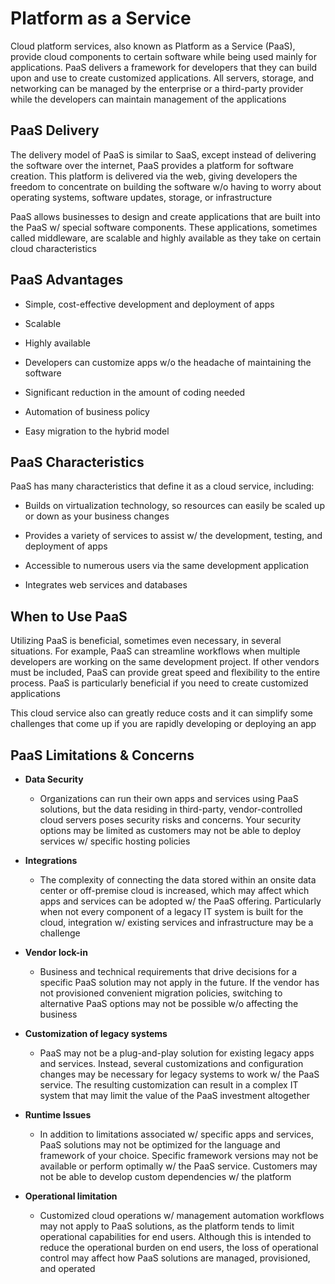 # Platform as a Service

Cloud platform services, also known as Platform as a Service (PaaS), provide cloud components to certain software while being used mainly for applications. PaaS delivers a framework for developers that they can build upon and use to create customized applications. All servers, storage, and networking can be managed by the enterprise or a third-party provider while the developers can maintain management of the applications

## PaaS Delivery

The delivery model of PaaS is similar to SaaS, except instead of delivering the software over the internet, PaaS provides a platform for software creation. This platform is delivered via the web, giving developers the freedom to concentrate on building the software w/o having to worry about operating systems, software updates, storage, or infrastructure

PaaS allows businesses to design and create applications that are built into the PaaS w/ special software components. These applications, sometimes called middleware, are scalable and highly available as they take on certain cloud characteristics

## PaaS Advantages

* Simple, cost-effective development and deployment of apps

* Scalable

* Highly available

* Developers can customize apps w/o the headache of maintaining the software

* Significant reduction in the amount of coding needed

* Automation of business policy

* Easy migration to the hybrid model

## PaaS Characteristics

PaaS has many characteristics that define it as a cloud service, including:

* Builds on virtualization technology, so resources can easily be scaled up or down as your business changes

* Provides a variety of services to assist w/ the development, testing, and deployment of apps

* Accessible to numerous users via the same development application

* Integrates web services and databases

## When to Use PaaS

Utilizing PaaS is beneficial, sometimes even necessary, in several situations. For example, PaaS can streamline workflows when multiple developers are working on the same development project. If other vendors must be included, PaaS can provide great speed and flexibility to the entire process. PaaS is particularly beneficial if you need to create customized applications

This cloud service also can greatly reduce costs and it can simplify some challenges that come up if you are rapidly developing or deploying an app


## PaaS Limitations & Concerns

* **Data Security**

  * Organizations can run their own apps and services using PaaS solutions, but the data residing in third-party, vendor-controlled cloud servers poses security risks and concerns. Your security options may be limited as customers may not be able to deploy services w/ specific hosting policies

* **Integrations**

  * The complexity of connecting the data stored within an onsite data center or off-premise cloud is increased, which may affect which apps and services can be adopted w/ the PaaS offering. Particularly when not every component of a legacy IT system is built for the cloud, integration w/ existing services and infrastructure may be a challenge

* **Vendor lock-in**

  * Business and technical requirements that drive decisions for a specific PaaS solution may not apply in the future. If the vendor has not provisioned convenient migration policies, switching to alternative PaaS options may not be possible w/o affecting the business

* **Customization of legacy systems**

  * PaaS may not be a plug-and-play solution for existing legacy apps and services. Instead, several customizations and configuration changes may be necessary for legacy systems to work w/ the PaaS service. The resulting customization can result in a complex IT system that may limit the value of the PaaS investment altogether

* **Runtime Issues**

    * In addition to limitations associated w/ specific apps and services, PaaS solutions may not be optimized for the language and framework of your choice. Specific framework versions may not be available or perform optimally w/ the PaaS service. Customers may not be able to develop custom dependencies w/ the platform

* **Operational limitation**

    * Customized cloud operations w/ management automation workflows may not apply to PaaS solutions, as the platform tends to limit operational capabilities for end users. Although this is intended to reduce the operational burden on end users, the loss of operational control may affect how PaaS solutions are managed, provisioned, and operated
